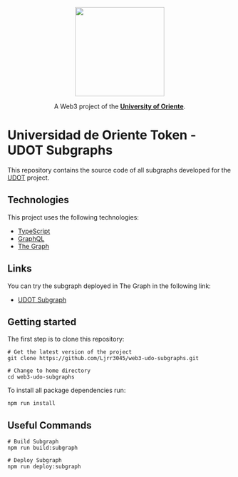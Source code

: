 <div align="center">

<img 
    src="https://i.ibb.co/2v2kq5q/udot-logo.png"
    width="200"
/>

A Web3 project of the [**University of Oriente**](https://x.com/dacemonagas).

</div>

# Universidad de Oriente Token - UDOT Subgraphs

This repository contains the source code of all subgraphs developed for the [UDOT](https://github.com/Ljrr3045/web3-udo-monorepo) project.

## Technologies

This project uses the following technologies:
- [TypeScript](https://www.typescriptlang.org/docs)
- [GraphQL](https://graphql.org/learn/)
- [The Graph](https://thegraph.com/docs/en/)

## Links

You can try the subgraph deployed in The Graph in the following link:
* [UDOT Subgraph](https://api.studio.thegraph.com/query/25982/web3-udo-subgraphs/1.0.3)

## Getting started

The first step is to clone this repository:
```
# Get the latest version of the project
git clone https://github.com/Ljrr3045/web3-udo-subgraphs.git

# Change to home directory
cd web3-udo-subgraphs
```

To install all package dependencies run:
```
npm run install
```

## Useful Commands

```
# Build Subgraph
npm run build:subgraph

# Deploy Subgraph
npm run deploy:subgraph
```
